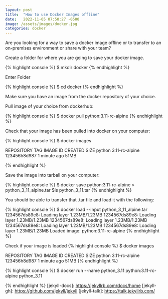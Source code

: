 ```yaml
---
layout: post
title:  "How to use Docker Images offline"
date:   2022-11-05 07:50:27 -0500
image: /assets/images/docker.jpg
categories: docker
---
```

Are you looking for a way to save a docker image offline or to transfer to an on-premises environment or share with your team? 

Create a folder for where you are going to save your docker image.

{% highlight console %}
$ mkdir docker
{% endhighlight %}

Enter Folder

{% highlight console %}
$ cd docker
{% endhighlight %}

Make sure you have an image from the docker repository of your choice.

Pull image of your choice from dockerhub:

{% highlight console %}
$ docker pull python:3.11-rc-alpine
{% endhighlight %}


Check that your image has been pulled into docker on your computer:

{% highlight console %}
$ docker images

REPOSITORY  TAG             IMAGE ID        CREATED         SIZE
python      3.11-rc-alpine  123456h8d987    1 minute ago    51MB

{% endhighlight %}

Save the image into tarball on your computer:

{% highlight console %}
$ docker save python:3.11-rc-alpine > python_3_11_alpine.tar
$ls 
python_3_11.tar
{% endhighlight %}

You should be able to transfer that .tar file and load it with the following:

{% highlight console %}
$ docker load --input python_3_11_alpine.tar
1234567ds89e8: Loading layer 1.23MB/1.23MB
1234567ds89e8: Loading layer 1.23MB/1.23MB
1234567ds89e8: Loading layer 1.23MB/1.23MB
1234567ds89e8: Loading layer 1.23MB/1.23MB
1234567ds89e8: Loading layer 1.23MB/1.23MB
Loaded image: python:3.11-rc-alpine
{% endhighlight %}

Check if your image is loaded 
{% highlight console %}
$ docker images

REPOSITORY  TAG             IMAGE ID        CREATED         SIZE
python      3.11-rc-alpine  123456h8d987    1 minute ago    51MB
{% endhighlight %}



{% highlight console %}
$ docker run --name python_3.11 python:3.11-rc-alpine
python_3.11

{% endhighlight %}
[jekyll-docs]: https://jekyllrb.com/docs/home
[jekyll-gh]:   https://github.com/jekyll/jekyll
[jekyll-talk]: https://talk.jekyllrb.com/
